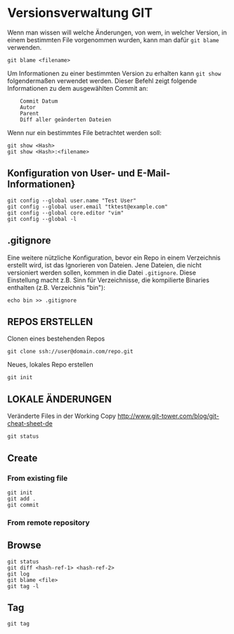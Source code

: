 
# Versionsverwaltung GIT
Wenn man wissen will welche Änderungen, von wem, in welcher Version, in einem bestimmten File vorgenommen wurden, kann man dafür `git blame` verwenden. 
```
git blame <filename>
```
Um Informationen zu einer bestimmten Version zu erhalten kann `git show` folgendermaßen verwendet werden. Dieser Befehl zeigt folgende Informationen zu dem ausgewählten Commit an:
```
    Commit Datum
    Autor
    Parent
    Diff aller geänderten Dateien
```
Wenn nur ein bestimmtes File betrachtet werden soll: 
```		
git show <Hash>
git show <Hash>:<filename>
```
[Thomas-Krenn]: https://www.thomas-krenn.com/de/wiki/Git\_Grundbefehle

## Konfiguration von User- und E-Mail-Informationen}
```
git config --global user.name "Test User"
git config --global user.email "tktest@example.com"
git config --global core.editor "vim"
git config --global -l
```
## .gitignore
Eine weitere nützliche Konfiguration, bevor ein Repo in einem Verzeichnis erstellt wird, ist das Ignorieren von Dateien. Jene Dateien, die nicht versioniert werden sollen, kommen in die Datei `.gitignore`. Diese Einstellung macht z.B. Sinn für Verzeichnisse, die kompilierte Binaries enthalten (z.B. Verzeichnis "bin"):
```
echo bin >> .gitignore
```
## REPOS ERSTELLEN
Clonen eines bestehenden Repos
```
git clone ssh://user@domain.com/repo.git
```
Neues, lokales Repo erstellen
```
git init
```
## LOKALE ÄNDERUNGEN
Veränderte Files in der Working Copy http://www.git-tower.com/blog/git-cheat-sheet-de
```
git status
```

## Create

### From existing file
```
git init
git add .
git commit 
```
### From remote repository


## Browse
```
git status
git diff <hash-ref-1> <hash-ref-2>
git log
git blame <file>
git tag -l
```

## Tag
```
git tag
```

